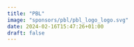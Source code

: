 ```yaml
---
title: "PBL"
image: "sponsors/pbl/pbl_logo_logo.svg"
date: 2024-02-16T15:47:26+01:00
draft: false
---
```


